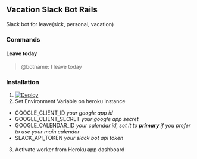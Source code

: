 ## Vacation Slack Bot Rails

Slack bot for leave(sick, personal, vacation)

### Commands
#### Leave today
> @botname: I leave today

### Installation
1. [![Deploy](https://www.herokucdn.com/deploy/button.svg)](https://www.heroku.com/deploy/?template=https://github.com/ice5050/vacation-slack-bot-rails)
2. Set Environment Variable on heroku instance
  - GOOGLE_CLIENT_ID _your google app id_
  - GOOGLE_CLIENT_SECRET _your google app secret_  
  - GOOGLE_CALENDAR_ID _your calendar id, set it to **primary** if you prefer to use your main calendar_
  - SLACK_API_TOKEN _your slack bot api token_
3. Activate worker from Heroku app dashboard
